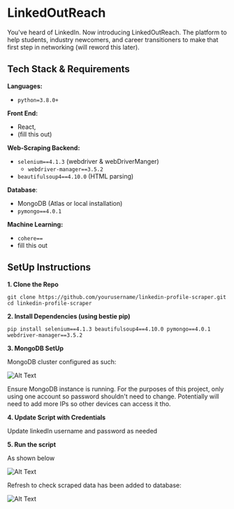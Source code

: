 

# LinkedOutReach

You've heard of LinkedIn. Now introducing LinkedOutReach. The platform to help students, industry newcomers, and career transitioners to make that first step in networking (will reword this later).


## Tech Stack & Requirements

**Languages:** 
- `python=3.8.0+`

**Front End:** 
- React,
- (fill this out)

**Web-Scraping Backend:** 
- `selenium==4.1.3` (webdriver & webDriverManger)
    - `webdriver-manager==3.5.2`
- `beautifulsoup4==4.10.0` (HTML parsing)

**Database**: 
- MongoDB (Atlas or local installation)
- `pymongo==4.0.1`

**Machine Learning:**
- `cohere==` 
- fill this out

## SetUp Instructions

**1. Clone the Repo**

```
git clone https://github.com/yourusername/linkedin-profile-scraper.git
cd linkedin-profile-scraper
```

**2. Install Dependencies (using bestie pip)**

```
pip install selenium==4.1.3 beautifulsoup4==4.10.0 pymongo==4.0.1 webdriver-manager==3.5.2
```

**3. MongoDB SetUp**

MongoDB cluster configured as such:

![Alt Text](https://github.com/shivyam/linkedOutReach/blob/main/readMeImgs/Mongo%20Configuration.JPG)

Ensure MongoDB instance is running. For the purposes of this project, only using one account so password shouldn't need to change. Potentially will need to add more IPs so other devices can access it tho. 

**4. Update Script with Credentials**

Update linkedIn username and password as needed

**5. Run the script**

As shown below

![Alt Text](https://github.com/shivyam/linkedOutReach/blob/main/readMeImgs/Terminal%20ScreenShot.JPG)

Refresh to check scraped data has been added to database:

![Alt Text](https://github.com/shivyam/linkedOutReach/blob/main/readMeImgs/MongoDB%20Update.JPG)

